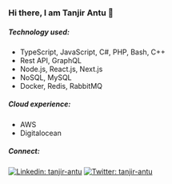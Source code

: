 ### Hi there, I am Tanjir Antu 👋

##### Technology used:

<!-- Language -->
- TypeScript, JavaScript, C#, PHP, Bash, C++
- Rest API, GraphQL
- Node.js, React.js, Next.js
- NoSQL, MySQL
- Docker, Redis, RabbitMQ

##### Cloud experience:
- AWS
- Digitalocean

##### Connect: 
[![Linkedin: tanjir-antu](http://img.shields.io/badge/-TANJIRANTU-0077B5?style=for-the-badge&logo=linkedin&link=https://www.linkedin.com/in/tanjir-antu/)](https://www.linkedin.com/in/tanjir-antu/) [![Twitter: tanjir-antu](http://img.shields.io/badge/-TANJIRANTU-0077B5?style=for-the-badge&logo=twitter&link=https://twitter.com/TanjirAntu/)](https://twitter.com/TanjirAntu)

